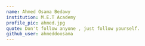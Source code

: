 ```yaml
---
name: Ahmed Osama Bedawy
institution: M.E.T Academy
profile_pic: ahmed.jpg
quote: Don't follow anyone , just follow yourself.
github_user: ahmeddoosama
---
```

